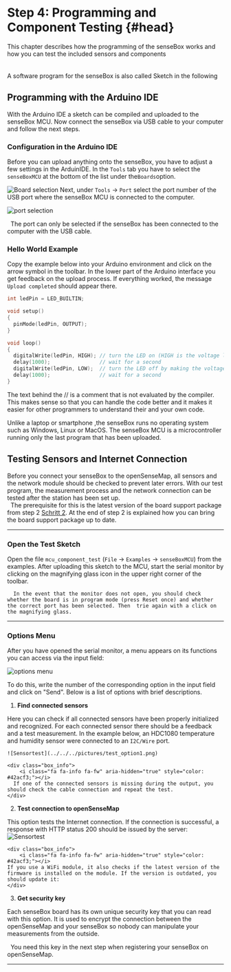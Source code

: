 # Step 4: Programming and Component Testing {#head}
<div class="description"> This chapter describes how the programming of the senseBox works and how you can test the included sensors and components </div>

<div class="line">
    <br>
    <br>
</div>

<div class="box_info">
    <i class="fa fa-info fa-fw" aria-hidden="true" style="color: #42acf3;"></i>
    A software program for the senseBox is also called Sketch in the following

</div>



## Programming with the Arduino IDE

With the Arduino IDE a sketch can be compiled and uploaded to the senseBox MCU. Now connect the senseBox via USB cable to your computer and follow the next steps.

### Configuration in the Arduino IDE


Before you can upload anything onto the senseBox, you have to adjust a few settings in the ArduinIDE. In the `Tools` tab you have to select the `senseBoxMCU` at the bottom of the list under the`Boards`option.

![Board selection](../../../pictures/select_board.png)
Next, under `Tools` -> `Port` select the port number of the USB port where the senseBox MCU is connected to the computer.

![port selection](../../../pictures/select_port.png)

<div class="box_warning">
    <i class="fa fa-exclamation-circle fa-fw" aria-hidden="true" style="color: #f0ad4e"></i>
  The port can only be selected if the senseBox has been connected to the computer with the USB cable.
</div>

### Hello World Example
Copy the example below into your Arduino environment and click on the arrow symbol in the toolbar. In the lower part of the Arduino interface you get feedback on the upload process. If everything worked, the message `Upload completed` should appear there.

```cpp
int ledPin = LED_BUILTIN;

void setup()
{
  pinMode(ledPin, OUTPUT);
}

void loop()
{
  digitalWrite(ledPin, HIGH); // turn the LED on (HIGH is the voltage level)
  delay(1000);                // wait for a second
  digitalWrite(ledPin, LOW);  // turn the LED off by making the voltage LOW
  delay(1000);                // wait for a second
}
```

The text behind the // is a comment that is not evaluated by the compiler. This makes sense so that you can handle the code better and it makes it easier for other programmers to understand their and your own code.

<div class="box_info">
    <i class="fa fa-info fa-fw" aria-hidden="true" style="color: #42acf3;"></i>
Unlike a laptop or smartphone ,the senseBox runs no operating system such as Windows, Linux or MacOS. The senseBox MCU is a microcontroller running only the last program that has been uploaded.
</div>

## Testing Sensors and Internet Connection
<div class="description">Before you connect your senseBox to the openSenseMap, all sensors and the network module should be checked to prevent later errors. With our test program, the measurement process and the network connection can be tested after the station has been set up.</div>

<div class="box_warning">
    <i class="fa fa-exclamation-circle fa-fw" aria-hidden="true" style="color: #f0ad4e"></i>
    The prerequisite for this is the latest version of the board support package from step 2 <a href="board-support-packages-installieren.md">Schritt 2</a>. At the end of step 2 is explained how you can bring the board support package up to date.

</div>

------
### Open the Test Sketch

Open the file `mcu_component_test` (`File` -> `Examples` -> `senseBoxMCU`) from the examples. After uploading this sketch to the MCU, start the serial monitor by clicking on the magnifying glass icon in the upper right corner of the toolbar.
<div class="box_info">
    <i class="fa fa-info fa-fw" aria-hidden="true" style="color: #42acf3;"></i>

      In the event that the monitor does not open, you should check whether the board is in program mode (press Reset once) and whether the correct port has been selected. Then  trie again with a click on the magnifying glass.
</div>

------
### Options Menu
After you have opened the serial monitor, a menu appears on its functions you can access via the input field:

![options menu](../../../pictures/test_option-menu.png)

To do this, write the number of the corresponding option in the input field and click on "Send". Below is a list of options with brief descriptions.

1. **Find connected sensors**

  Here you can check if all connected sensors have been properly initialized and recognized. For each connected sensor there should be a feedback and a test measurement. In the example below, an HDC1080 temperature and humidity sensor were connected to an `I2C/Wire` port.

    ![Sensortest](../../../pictures/test_option1.png)

    <div class="box_info">
        <i class="fa fa-info fa-fw" aria-hidden="true" style="color: #42acf3;"></i>
      If one of the connected sensors is missing during the output, you should check the cable connection and repeat the test.
    </div>

2. **Test connection to openSenseMap**

  This option tests the Internet connection. If the connection is successful, a response with HTTP status 200 should be issued by the server:
    ![Sensortest](../../../pictures/test_option2.png)

    <div class="box_info">
        <i class="fa fa-info fa-fw" aria-hidden="true" style="color: #42acf3;"></i>
    If you use a WiFi module, it also checks if the latest version of the firmware is installed on the module. If the version is outdated, you should update it:
    </div>

3. **Get security key**

  Each senseBox board has its own unique security key that you can read with this option. It is used to encrypt the connection between the openSenseMap and your senseBox so nobody can manipulate your measurements from the outside.
    <div class="box_info">
        <i class="fa fa-info fa-fw" aria-hidden="true" style="color: #42acf3;"></i>
         You need this key in the next step when registering your senseBox on openSenseMap.
    </div>

------
